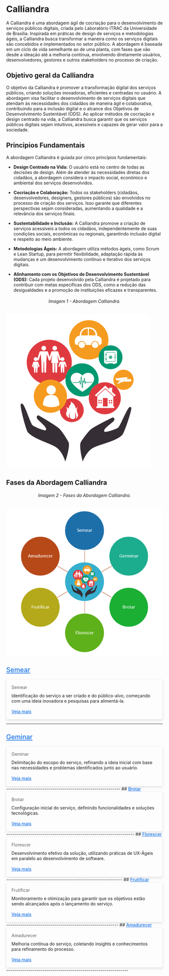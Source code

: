 
# Calliandra

A Calliandra é uma abordagem ágil de cocriação para o desenvolvimento de serviços públicos digitais, criada pelo Laboratório ITRAC da Universidade de Brasília. Inspirada em práticas de design de serviços e metodologias ágeis, a Calliandra busca transformar a maneira como os serviços digitais são concebidos e implementados no setor público. A abordagem é baseada em um ciclo de vida semelhante ao de uma planta, com fases que vão desde a ideação até a melhoria contínua, envolvendo diretamente usuários, desenvolvedores, gestores e outros stakeholders no processo de criação.


## Objetivo geral da Calliandra

O objetivo da Calliandra é promover a transformação digital dos serviços públicos, criando soluções inovadoras, eficientes e centradas no usuário. A abordagem visa facilitar o desenvolvimento de serviços digitais que atendam às necessidades dos cidadãos de maneira ágil e colaborativa, contribuindo para a inclusão digital e o alcance dos Objetivos de Desenvolvimento Sustentável (ODS). Ao aplicar métodos de cocriação e design centrado na vida, a Calliandra busca garantir que os serviços públicos digitais sejam intuitivos, acessíveis e capazes de gerar valor para a sociedade.

## Principios Fundamentais
A abordagem Calliandra é guiada por cinco princípios fundamentais:

- **Design Centrado na Vida:** O usuário está no centro de todas as decisões de design. Além de atender às necessidades diretas dos cidadãos, a abordagem considera o impacto social, econômico e ambiental dos serviços desenvolvidos.

- **Cocriação e Colaboração:** Todos os stakeholders (cidadãos, desenvolvedores, designers, gestores públicos) são envolvidos no processo de criação dos serviços. Isso garante que diferentes perspectivas sejam consideradas, aumentando a qualidade e a relevância dos serviços finais.

- **Sustentabilidade e Inclusão:** A Calliandra promove a criação de serviços acessíveis a todos os cidadãos, independentemente de suas condições sociais, econômicas ou regionais, garantindo inclusão digital e respeito ao meio ambiente.

- **Metodologias Ágeis:** A abordagem utiliza métodos ágeis, como Scrum e Lean Startup, para permitir flexibilidade, adaptação rápida às mudanças e um desenvolvimento contínuo e iterativo dos serviços digitais.

- **Alinhamento com os Objetivos de Desenvolvimento Sustentável (ODS):** Cada projeto desenvolvido pela Calliandra é projetado para contribuir com metas específicas dos ODS, como a redução das desigualdades e a promoção de instituições eficazes e transparentes.

<h6 align="center">Imagem 1 - Abordagem Calliandra.</h6>

![imgCalliandra](assets/Calliandra.png)


## Fases da Abordagem Calliandra

<h6 align="center">Imagem 2 - Fases da Abordagem Calliandra.</h6>

![imgfases](assets/fases.png)

## <a style="color: #1a73e8; font-weight: 500;" href="...">Semear</a>

<div style="flex-direction: row; box-sizing: border-box; display: flex; border: 1px solid #f0f0f0; border-radius: 4px; box-shadow: 0 4px 8px rgba(0, 0, 0, 0.1); padding: 16px;">
    <div style="flex-direction: column; box-sizing: border-box; align-self: flex-start; align-items: flex-start; padding-left: 0; margin: 0;">
        <h4 style="margin: 0; color: #5f6368; font-weight: 400;">Semear</h4>
        <p style="margin: 0; padding-top: 10px;"> Identificação do serviço a ser criado e do público-alvo, começando com uma ideia inovadora e pesquisas para alimentá-la.</p>
        <br>
        <a style="margin: 0; color: #1a73e8; font-weight: 500;" href="...">Veja mais</a>
    </div>
</div>

--------------------------------------------------------
## <a style="color: #1a73e8; font-weight: 500;" href="...">Geminar</a>

<div style="flex-direction: row; box-sizing: border-box; display: flex; border: 1px solid #f0f0f0; border-radius: 4px; box-shadow: 0 4px 8px rgba(0, 0, 0, 0.1); padding: 16px;">
    <div style="flex-direction: column; box-sizing: border-box; align-self: flex-start; align-items: flex-start; padding-left: 0; margin: 0;">
        <h4 style="margin: 0; color: #5f6368; font-weight: 400;">Geminar</h4>
        <p style="margin: 0; padding-top: 10px;"> Delimitação do escopo do serviço, refinando a ideia inicial com base nas necessidades e problemas identificados junto ao usuário.</p>
        <br>
        <a style="margin: 0; color: #1a73e8; font-weight: 500;" href="...">Veja mais</a>
    </div>
</div>
---------------------------------------------------------
## <a style="color: #1a73e8; font-weight: 500;" href="...">Brotar</a>

<div style="flex-direction: row; box-sizing: border-box; display: flex; border: 1px solid #f0f0f0; border-radius: 4px; box-shadow: 0 4px 8px rgba(0, 0, 0, 0.1); padding: 16px;">
    <div style="flex-direction: column; box-sizing: border-box; align-self: flex-start; align-items: flex-start; padding-left: 0; margin: 0;">
        <h4 style="margin: 0; color: #5f6368; font-weight: 400;">Brotar</h4>
        <p style="margin: 0; padding-top: 10px;">  Configuração inicial do serviço, definindo funcionalidades e soluções tecnológicas.</p>
        <br>
        <a style="margin: 0; color: #1a73e8; font-weight: 500;" href="...">Veja mais</a>
    </div>
</div>
----------------------------------------------------------------
## <a style="color: #1a73e8; font-weight: 500;" href="...">Florescer</a>

<div style="flex-direction: row; box-sizing: border-box; display: flex; border: 1px solid #f0f0f0; border-radius: 4px; box-shadow: 0 4px 8px rgba(0, 0, 0, 0.1); padding: 16px;">
    <div style="flex-direction: column; box-sizing: border-box; align-self: flex-start; align-items: flex-start; padding-left: 0; margin: 0;">
        <h4 style="margin: 0; color: #5f6368; font-weight: 400;">Florescer</h4>
        <p style="margin: 0; padding-top: 10px;"> Desenvolvimento efetivo da solução, utilizando práticas de UX-Ágeis em paralelo ao desenvolvimento de software.</p>
        <br>
        <a style="margin: 0; color: #1a73e8; font-weight: 500;" href="...">Veja mais</a>
    </div>
</div>
----------------------------------------------------------
## <a style="color: #1a73e8; font-weight: 500;" href="...">Frutificar</a>

<div style="flex-direction: row; box-sizing: border-box; display: flex; border: 1px solid #f0f0f0; border-radius: 4px; box-shadow: 0 4px 8px rgba(0, 0, 0, 0.1); padding: 16px;">
    <div style="flex-direction: column; box-sizing: border-box; align-self: flex-start; align-items: flex-start; padding-left: 0; margin: 0;">
        <h4 style="margin: 0; color: #5f6368; font-weight: 400;">Frutificar</h4>
        <p style="margin: 0; padding-top: 10px;"> Monitoramento e otimização para garantir que os objetivos estão sendo alcançados após o lançamento do serviço.</p>
        <br>
        <a style="margin: 0; color: #1a73e8; font-weight: 500;" href="...">Veja mais</a>
    </div>
</div>
--------------------------------------------------------
## <a style="color: #1a73e8; font-weight: 500;" href="...">Amadurecer</a>

<div style="flex-direction: row; box-sizing: border-box; display: flex; border: 1px solid #f0f0f0; border-radius: 4px; box-shadow: 0 4px 8px rgba(0, 0, 0, 0.1); padding: 16px;">
    <div style="flex-direction: column; box-sizing: border-box; align-self: flex-start; align-items: flex-start; padding-left: 0; margin: 0;">
        <h4 style="margin: 0; color: #5f6368; font-weight: 400;"> Amadurecer </h4>
        <p style="margin: 0; padding-top: 10px;">  Melhoria contínua do serviço, coletando insights e conhecimentos para refinamento do processo.</p>
        <br>
        <a style="margin: 0; color: #1a73e8; font-weight: 500;" href="...">Veja mais</a>
    </div>
</div>
-------------------------------------------------------------
